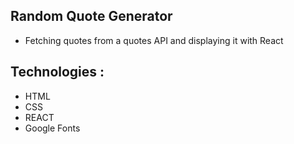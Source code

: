 ## Random Quote Generator
* Fetching quotes from a quotes API and displaying it with React
## Technologies :

* HTML
* CSS
* REACT
* Google Fonts
